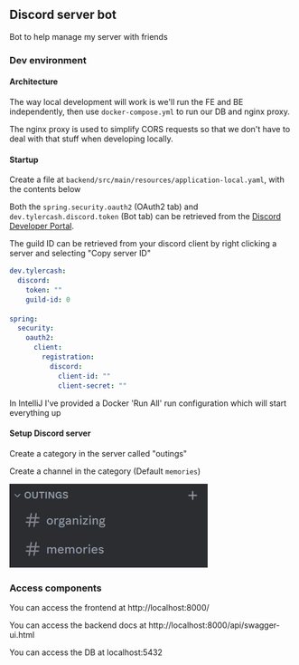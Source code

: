 ## Discord server bot

Bot to help manage my server with friends

### Dev environment

#### Architecture

The way local development will work is we'll run the FE and BE independently, then use `docker-compose.yml` to run our
DB and nginx proxy.

The nginx proxy is used to simplify CORS requests so that we don't have to deal with that stuff when developing locally.

#### Startup

Create a file at `backend/src/main/resources/application-local.yaml`, with the contents below

Both the `spring.security.oauth2` (OAuth2 tab) and `dev.tylercash.discord.token` (Bot tab) can be retrieved from
the [Discord Developer Portal](https://discord.com/developers/applications).

The guild ID can be retrieved from your discord client by right clicking a server and selecting "Copy server ID"

```yaml
dev.tylercash:
  discord:
    token: ""
    guild-id: 0

spring:
  security:
    oauth2:
      client:
        registration:
          discord:
            client-id: ""
            client-secret: ""
```

In IntelliJ I've provided a Docker 'Run All' run configuration which will start everything up

#### Setup Discord server

Create a category in the server called "outings"

Create a channel in the category (Default `memories`)

![Image showing default discord configuration](docs/image/discord-outings-category-example.png)

### Access components

You can access the frontend at http://localhost:8000/

You can access the backend docs at http://localhost:8000/api/swagger-ui.html

You can access the DB at localhost:5432